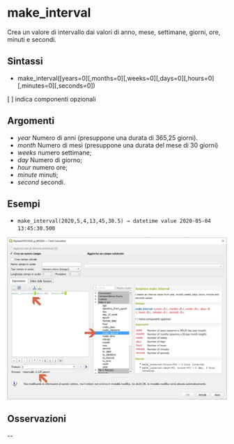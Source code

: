 # make_interval

Crea un valore di intervallo dai valori di anno, mese, settimane, giorni, ore, minuti e secondi.

## Sintassi

* make_interval([years=0][,months=0][,weeks=0][,days=0][,hours=0][,minutes=0][,seconds=0])

[ ] indica componenti opzionali

## Argomenti

* _year_ Numero di anni (presuppone una durata di 365,25 giorni).
* _month_ Numero di mesi (presuppone una durata del mese di 30 giorni)
* _weeks_ numero settimane;
* _day_ Numero di giorno;
* _hour_ numero ore;
* _minute_ minuti;
* _second_ secondi.


## Esempi

* `make_interval(2020,5,4,13,45,30.5) → datetime value 2020-05-04 13:45:30.500`

![](../../img/data_e_ora/make_interval1.png)

## Osservazioni

--
